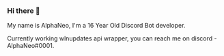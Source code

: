 ### Hi there 👋

My name is AlphaNeo, I'm a 16 Year Old Discord Bot developer.

Currently working wlnupdates api wrapper, you can reach me on discord - AlphaNeo#0001.


<!--
**AlphaNeo513/AlphaNeo513** is a ✨ _special_ ✨ repository because its `README.md` (this file) appears on your GitHub profile.

Here are some ideas to get you started:

- 🔭 I’m currently working on ...
- 🌱 I’m currently learning ...
- 👯 I’m looking to collaborate on ...
- 🤔 I’m looking for help with ...
- 💬 Ask me about ...
- 📫 How to reach me: ...
- 😄 Pronouns: ...
- ⚡ Fun fact: ...
-->
